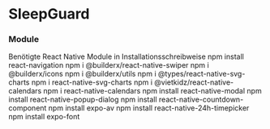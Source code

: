 # SleepGuard


### Module
Benötigte React Native Module in Installationsschreibweise
npm install react-navigation
npm i @builderx/react-native-swiper
npm i @builderx/icons
npm i @builderx/utils
npm i @types/react-native-svg-charts
npm i react-native-svg-charts
npm i @vietkidz/react-native-calendars
npm i react-native-calendars
npm install react-native-modal
npm install react-native-popup-dialog
npm install react-native-countdown-component
npm install expo-av
npm install react-native-24h-timepicker
npm install expo-font
